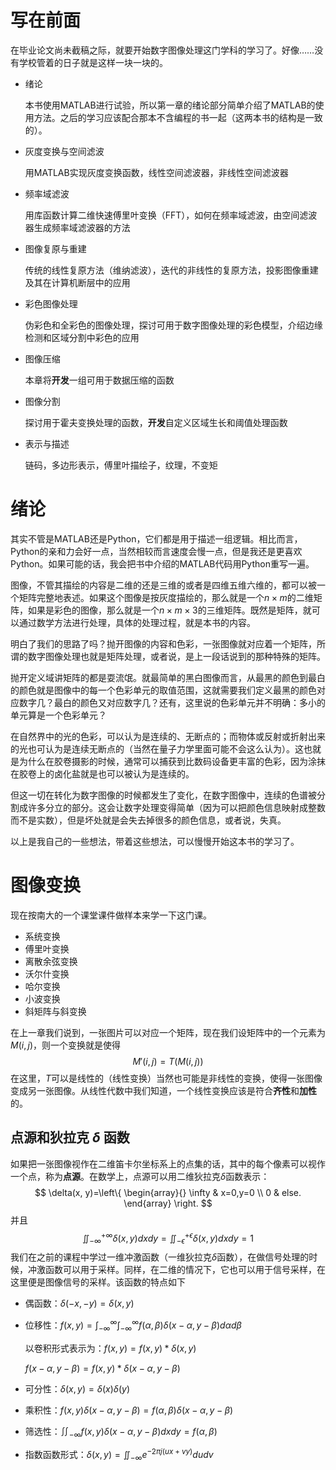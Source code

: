 # 写在前面

在毕业论文尚未截稿之际，就要开始数字图像处理这门学科的学习了。好像……没有学校管着的日子就是这样一块一块的。

- 绪论

  本书使用MATLAB进行试验，所以第一章的绪论部分简单介绍了MATLAB的使用方法。之后的学习应该配合那本不含编程的书一起（这两本书的结构是一致的）。

- 灰度变换与空间滤波

  用MATLAB实现灰度变换函数，线性空间滤波器，非线性空间滤波器

- 频率域滤波

  用库函数计算二维快速傅里叶变换（FFT），如何在频率域滤波，由空间滤波器生成频率域滤波器的方法

- 图像复原与重建

  传统的线性复原方法（维纳滤波），迭代的非线性的复原方法，投影图像重建及其在计算机断层中的应用

- 彩色图像处理

  伪彩色和全彩色的图像处理，探讨可用于数字图像处理的彩色模型，介绍边缘检测和区域分割中彩色的应用

- 图像压缩

  本章将**开发**一组可用于数据压缩的函数

- 图像分割

  探讨用于霍夫变换处理的函数，**开发**自定义区域生长和阈值处理函数

- 表示与描述

  链码，多边形表示，傅里叶描绘子，纹理，不变矩

# 绪论

其实不管是MATLAB还是Python，它们都是用于描述一组逻辑。相比而言，Python的亲和力会好一点，当然相较而言速度会慢一点，但是我还是更喜欢Python。如果可能的话，我会把书中介绍的MATLAB代码用Python重写一遍。

图像，不管其描绘的内容是二维的还是三维的或者是四维五维六维的，都可以被一个矩阵完整地表述。如果这个图像是按灰度描绘的，那么就是一个$n\times m$的二维矩阵，如果是彩色的图像，那么就是一个$n\times m \times 3$的三维矩阵。既然是矩阵，就可以通过数学方法进行处理，具体的处理过程，就是本书的内容。

明白了我们的思路了吗？抛开图像的内容和色彩，一张图像就对应着一个矩阵，所谓的数字图像处理也就是矩阵处理，或者说，是上一段话说到的那种特殊的矩阵。

抛开定义域讲矩阵的都是耍流氓。就最简单的黑白图像而言，从最黑的颜色到最白的颜色就是图像中的每一个色彩单元的取值范围，这就需要我们定义最黑的颜色对应数字几？最白的颜色又对应数字几？还有，这里说的色彩单元并不明确：多小的单元算是一个色彩单元？

在自然界中的光的色彩，可以认为是连续的、无断点的；而物体或反射或折射出来的光也可认为是连续无断点的（当然在量子力学里面可能不会这么认为）。这也就是为什么在胶卷摄影的时候，通常可以捕获到比数码设备更丰富的色彩，因为涂抹在胶卷上的卤化盐就是也可以被认为是连续的。

但这一切在转化为数字图像的时候都发生了变化，在数字图像中，连续的色谱被分割成许多分立的部分。这会让数字处理变得简单（因为可以把颜色信息映射成整数而不是实数），但是坏处就是会失去掉很多的颜色信息，或者说，失真。

以上是我自己的一些想法，带着这些想法，可以慢慢开始这本书的学习了。

# 图像变换

现在按南大的一个课堂课件做样本来学一下这门课。

- 系统变换
- 傅里叶变换
- 离散余弦变换
- 沃尔什变换
- 哈尔变换
- 小波变换
- 斜矩阵与斜变换

在上一章我们说到，一张图片可以对应一个矩阵，现在我们设矩阵中的一个元素为$M(i, j)$，则一个变换就是使得
$$
M'(i, j)=T(M(i, j))
$$
在这里，$T$可以是线性的（线性变换）当然也可能是非线性的变换，使得一张图像变成另一张图像。从线性代数中我们知道，一个线性变换应该是符合**齐性**和**加性**的。

## 点源和狄拉克 $\delta$ 函数

如果把一张图像视作在二维笛卡尔坐标系上的点集的话，其中的每个像素可以视作一个点，称为**点源**。在数学上，点源可以用二维狄拉克$\delta$函数表示：
$$
\delta(x, y)=\left\{                           
\begin{array}{}
\infty & x=0,y=0 \\
0 & else.
\end{array}
\right.
$$
并且
$$
\iint_{-\infty}^{+\infty}\delta(x,y)dxdy=\iint_{-\epsilon}^{+\epsilon}\delta(x,y)dxdy=1
$$
我们在之前的课程中学过一维冲激函数（一维狄拉克$\delta$函数），在做信号处理的时候，冲激函数可以用于采样。同样，在二维的情况下，它也可以用于信号采样，在这里便是图像信号的采样。该函数的特点如下

- 偶函数：$\delta(-x, -y)=\delta(x,y)$

- 位移性：$f(x,y)=\int_{-\infty}^{\infty}\int_{-\infty}^{\infty}f(\alpha, \beta)\delta(x-\alpha, y-\beta)d\alpha d\beta$

  以卷积形式表示为：$f(x, y)=f(x,y)*\delta(x,y)$

  $f(x-\alpha, y-\beta)=f(x,y)*\delta(x-\alpha, y-\beta)$

- 可分性：$\delta(x, y) = \delta(x)\delta(y)$

- 乘积性：$f(x, y)\delta(x-\alpha, y-\beta) = f(\alpha, \beta)\delta(x-\alpha, y-\beta)$

- 筛选性：$\iint_{-\infty}f(x, y)\delta(x-\alpha, y-\beta)dxdy = f(\alpha, \beta)$

- 指数函数形式：$\delta(x, y) = \iint_{-\infty}e^{-2\pi j(ux+vy)}dudv$

